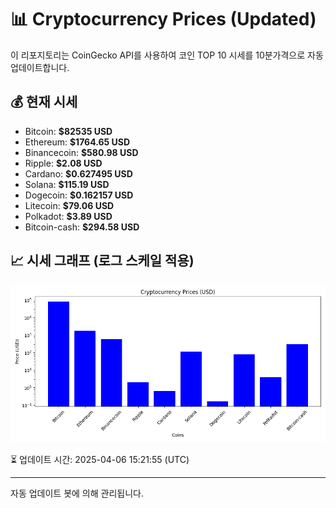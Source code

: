 
# 📊 Cryptocurrency Prices (Updated)

이 리포지토리는 CoinGecko API를 사용하여 코인 TOP 10 시세를 10분가격으로 자동 업데이트합니다.

## 💰 현재 시세
- Bitcoin: **$82535 USD**
- Ethereum: **$1764.65 USD**
- Binancecoin: **$580.98 USD**
- Ripple: **$2.08 USD**
- Cardano: **$0.627495 USD**
- Solana: **$115.19 USD**
- Dogecoin: **$0.162157 USD**
- Litecoin: **$79.06 USD**
- Polkadot: **$3.89 USD**
- Bitcoin-cash: **$294.58 USD**

## 📈 시세 그래프 (로그 스케일 적용)
![Crypto Prices](crypto_prices.png)

⏳ 업데이트 시간: 2025-04-06 15:21:55 (UTC)

---
자동 업데이트 봇에 의해 관리됩니다.
